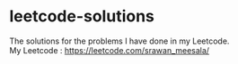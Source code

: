 # leetcode-solutions
The solutions for the problems I have done in my Leetcode.<br>
My Leetcode : https://leetcode.com/srawan_meesala/
